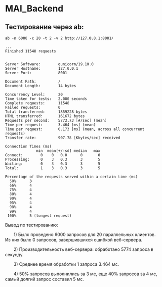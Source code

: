 # MAI_Backend

## Тестирование через ab:

```
ab -n 6000 -c 20 -t 2 -v 2 http://127.0.0.1:8001/

...
Finished 11548 requests


Server Software:        gunicorn/19.10.0
Server Hostname:        127.0.0.1
Server Port:            8001

Document Path:          /
Document Length:        14 bytes

Concurrency Level:      20
Time taken for tests:   2.000 seconds
Complete requests:      11548
Failed requests:        0
Total transferred:      1859228 bytes
HTML transferred:       161672 bytes
Requests per second:    5773.73 [#/sec] (mean)
Time per request:       3.464 [ms] (mean)
Time per request:       0.173 [ms] (mean, across all concurrent requests)
Transfer rate:          907.78 [Kbytes/sec] received

Connection Times (ms)
              min  mean[+/-sd] median   max
Connect:        0    0   0.0      0       0
Processing:     0    3   0.3      3       5
Waiting:        0    3   0.3      3       5
Total:          1    3   0.3      3       5

Percentage of the requests served within a certain time (ms)
  50%      3
  66%      4
  75%      4
  80%      4
  90%      4
  95%      4
  98%      4
  99%      4
 100%      5 (longest request)
```

Вывод по тестированию:

&nbsp;&nbsp;&nbsp;&nbsp;&nbsp;&nbsp; 1) Было проведено 6000 запросов для 20 параллельных клиентов. Из них было 0 запросов, завершившихся ошибкой веб-сервера.

&nbsp;&nbsp;&nbsp;&nbsp;&nbsp;&nbsp; 2) Производительность веб-сервера: обработано 5774 запроса в секунду.

&nbsp;&nbsp;&nbsp;&nbsp;&nbsp;&nbsp; 3) Среднее время обработки 1 запроса 3.464 мс.

&nbsp;&nbsp;&nbsp;&nbsp;&nbsp;&nbsp; 4) 50% запросов выполнились за 3 мс, еще 40% запросов за 4 мс, самый долгий запрос составил 5 мс.
